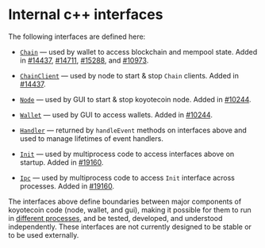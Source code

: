# Internal c++ interfaces

The following interfaces are defined here:

* [`Chain`](chain.h) — used by wallet to access blockchain and mempool state. Added in [#14437](https://github.com/koyotecoin/koyotecoin/pull/14437), [#14711](https://github.com/koyotecoin/koyotecoin/pull/14711), [#15288](https://github.com/koyotecoin/koyotecoin/pull/15288), and [#10973](https://github.com/koyotecoin/koyotecoin/pull/10973).

* [`ChainClient`](chain.h) — used by node to start & stop `Chain` clients. Added in [#14437](https://github.com/koyotecoin/koyotecoin/pull/14437).

* [`Node`](node.h) — used by GUI to start & stop koyotecoin node. Added in [#10244](https://github.com/koyotecoin/koyotecoin/pull/10244).

* [`Wallet`](wallet.h) — used by GUI to access wallets. Added in [#10244](https://github.com/koyotecoin/koyotecoin/pull/10244).

* [`Handler`](handler.h) — returned by `handleEvent` methods on interfaces above and used to manage lifetimes of event handlers.

* [`Init`](init.h) — used by multiprocess code to access interfaces above on startup. Added in [#19160](https://github.com/koyotecoin/koyotecoin/pull/19160).

* [`Ipc`](ipc.h) — used by multiprocess code to access `Init` interface across processes. Added in [#19160](https://github.com/koyotecoin/koyotecoin/pull/19160).

The interfaces above define boundaries between major components of koyotecoin code (node, wallet, and gui), making it possible for them to run in [different processes](../../doc/multiprocess.md), and be tested, developed, and understood independently. These interfaces are not currently designed to be stable or to be used externally.
